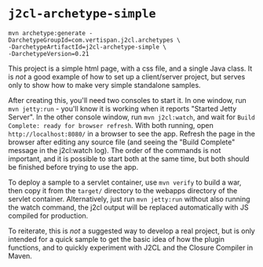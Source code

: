 # `j2cl-archetype-simple`

```
mvn archetype:generate -DarchetypeGroupId=com.vertispan.j2cl.archetypes \
-DarchetypeArtifactId=j2cl-archetype-simple \
-DarchetypeVersion=0.21
```

This project is a simple html page, with a css file, and a single Java class. It is _not_ a good
example of how to set up a client/server project, but serves only to show how to make very simple
standalone samples.

After creating this, you'll need two consoles to start it. In one window, run `mvn jetty:run` -
you'll know it is working when it reports "Started Jetty Server". In the other console window, run
`mvn j2cl:watch`, and wait for `Build Complete: ready for browser refresh`. With both running, open
`http://localhost:8080/` in a browser to see the app. Refresh the page in the browser after editing
any source file (and seeing the "Build Complete" message in the j2cl:watch log). The order of the
commands is not important, and it is possible to start both at the same time, but both should be
finished before trying to use the app.

To deploy a sample to a servlet container, use `mvn verify` to build a war, then copy it from the
`target/` directory to the webapps directory of the servlet container. Alternatively, just run
`mvn jetty:run` without also running the watch command, the j2cl output will be replaced automatically
with JS compiled for production.

To reiterate, this is _not_ a suggested way to develop a real project, but is only intended for a quick
sample to get the basic idea of how the plugin functions, and to quickly experiment with J2CL and the
Closure Compiler in Maven.
